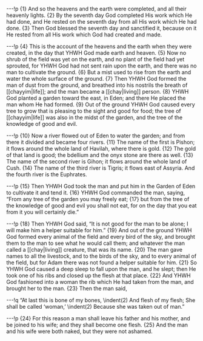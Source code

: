 ---!p
{1} And so the heavens and the earth were completed, and all their heavenly lights. {2} By the seventh day God completed His work which He had done, and He rested on the seventh day from all His work which He had done. {3} Then God blessed the seventh day and sanctified it, because on it He rested from all His work which God had created and made.

---!p
{4} This is the account of the heavens and the earth when they were created, in the day that YHWH God made earth and heaven. {5} Now no shrub of the field was yet on the earth, and no plant of the field had yet sprouted, for YHWH God had not sent rain upon the earth, and there was no man to cultivate the ground. {6} But a mist used to rise from the earth and water the whole surface of the ground. {7} Then YHWH God formed the man of dust from the ground, and breathed into his nostrils the breath of [[chayyim|life]]; and the man became a [[chay|living]] person. {8} YHWH God planted a garden toward the east, in Eden; and there He placed the man whom He had formed. {9} Out of the ground YHWH God caused every tree to grow that is pleasing to the sight and good for food; the tree of [[chayyim|life]] was also in the midst of the garden, and the tree of the knowledge of good and evil.

---!p
{10} Now a river flowed out of Eden to water the garden; and from there it divided and became four rivers. {11} The name of the first is Pishon; it flows around the whole land of Havilah, where there is gold. {12} The gold of that land is good; the bdellium and the onyx stone are there as well. {13} The name of the second river is Gihon; it flows around the whole land of Cush. {14} The name of the third river is Tigris; it flows east of Assyria. And the fourth river is the Euphrates.

---!p
{15} Then YHWH God took the man and put him in the Garden of Eden to cultivate it and tend it. {16} YHWH God commanded the man, saying, “From any tree of the garden you may freely eat; {17} but from the tree of the knowledge of good and evil you shall not eat, for on the day that you eat from it you will certainly die.”

---!p
{18} Then YHWH God said, “It is not good for the man to be alone; I will make him a helper suitable for him.” {19} And out of the ground YHWH God formed every animal of the field and every bird of the sky, and brought them to the man to see what he would call them; and whatever the man called a [[chay|living]] creature, that was its name. {20} The man gave names to all the livestock, and to the birds of the sky, and to every animal of the field, but for Adam there was not found a helper suitable for him. {21} So YHWH God caused a deep sleep to fall upon the man, and he slept; then He took one of his ribs and closed up the flesh at that place. {22} And YHWH God fashioned into a woman the rib which He had taken from the man, and brought her to the man. {23} Then the man said,

---!q
“At last this is bone of my bones,
\indent(2) And flesh of my flesh;
She shall be called ‘woman,’
\indent(2) Because she was taken out of man.”

---!p
{24} For this reason a man shall leave his father and his mother, and be joined to his wife; and they shall become one flesh. {25} And the man and his wife were both naked, but they were not ashamed.
